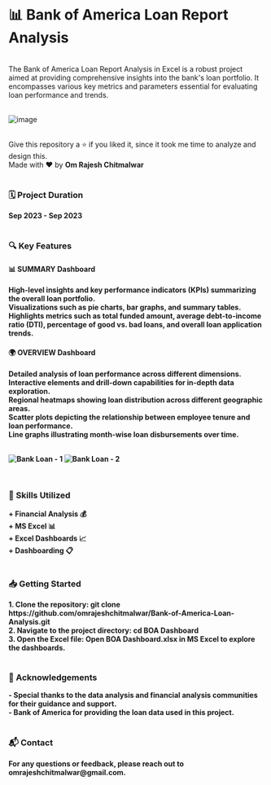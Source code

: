 <h1>📊 Bank of America Loan Report Analysis</h1>
<br>
The Bank of America Loan Report Analysis in Excel is a robust project aimed at providing comprehensive insights into the bank's loan portfolio. It encompasses various key metrics and parameters essential for evaluating loan performance and trends.<br>
<br>

![image](https://github.com/omrajeshchitmalwar/Bank-of-America-Loan-Analysis/assets/92293388/742b4a40-9bdc-461b-a4f5-4b97bfb7f69c)


<br>
Give this repository a ⭐ if you liked it, since it took me time to analyze and design this.<br>
Made with ❤️ by <b>Om Rajesh Chitmalwar<b>
<br>
<br>  
<h3>🗓️ Project Duration</h3>
Sep 2023 - Sep 2023
<br>
<br>
<h3>🔍 Key Features</h3>
<h4>📊 SUMMARY Dashboard</h4>
High-level insights and key performance indicators (KPIs) summarizing the overall loan portfolio.<br>
Visualizations such as pie charts, bar graphs, and summary tables.<br>
Highlights metrics such as total funded amount, average debt-to-income ratio (DTI), percentage of good vs. bad loans, and overall loan application trends.<br>

<h4>🌍 OVERVIEW Dashboard</h4>
Detailed analysis of loan performance across different dimensions.<br>
Interactive elements and drill-down capabilities for in-depth data exploration.<br>
Regional heatmaps showing loan distribution across different geographic areas.<br>
Scatter plots depicting the relationship between employee tenure and loan performance.<br>
Line graphs illustrating month-wise loan disbursements over time.<br><br>

![Bank Loan - 1](https://github.com/omrajeshchitmalwar/Bank-of-America-Loan-Analysis/assets/92293388/b4568db0-e528-4735-aef4-4434ea2d4274)
![Bank Loan - 2](https://github.com/omrajeshchitmalwar/Bank-of-America-Loan-Analysis/assets/92293388/ebc2feef-7fdf-4d8f-9851-cf9402724993)

<br>
<h3>💼 Skills Utilized</h3>
+ Financial Analysis 💰<br>
+ MS Excel 📊<br>
+ Excel Dashboards 📈<br>
+ Dashboarding 📋
<br>
<br>
<h3>📥 Getting Started</h3>
1. Clone the repository: git clone https://github.com/omrajeshchitmalwar/Bank-of-America-Loan-Analysis.git<br>
2. Navigate to the project directory: cd BOA Dashboard<br>
3. Open the Excel file: Open BOA Dashboard.xlsx in MS Excel to explore the dashboards.<br>

<br>
<h3>🌟 Acknowledgements</h3>
- Special thanks to the data analysis and financial analysis communities for their guidance and support.<br>
- Bank of America for providing the loan data used in this project.<br>

<br>
<h3>📬 Contact</h3>
For any questions or feedback, please reach out to omrajeshchitmalwar@gmail.com.



